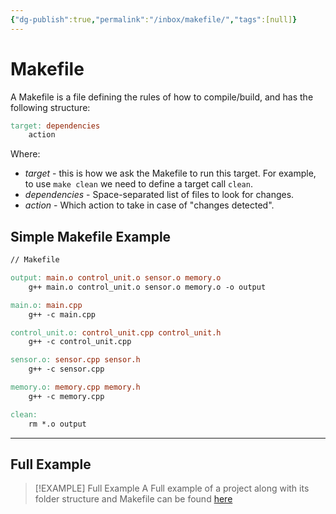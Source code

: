```yaml
---
{"dg-publish":true,"permalink":"/inbox/makefile/","tags":[null]}
---
```




# Makefile
A Makefile is a file defining the rules of how to compile/build, and has the following structure:
```makefile
target: dependencies
	action
```
Where:
- *target* - this is how we ask the Makefile to run this target. For example, to use `make clean` we need to define a target call `clean`.
- *dependencies* - Space-separated list of files to look for changes. 
- *action* - Which action to take in case of "changes detected".

## Simple Makefile Example
```makefile
// Makefile

output: main.o control_unit.o sensor.o memory.o
	g++ main.o control_unit.o sensor.o memory.o -o output

main.o: main.cpp
	g++ -c main.cpp

control_unit.o: control_unit.cpp control_unit.h
	g++ -c control_unit.cpp

sensor.o: sensor.cpp sensor.h
	g++ -c sensor.cpp

memory.o: memory.cpp memory.h
	g++ -c memory.cpp

clean:
	rm *.o output
```

---

## Full Example
>[!EXAMPLE] Full Example
>A Full example of a project along with its folder structure and Makefile can be found [here](https://github.com/TheNetAdmin/Makefile-Templates/tree/master/SmallProject)